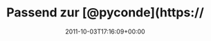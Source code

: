 ---
retweeted: false
source: <a href="http://itunes.apple.com/us/app/twitter/id409789998?mt=12" rel="nofollow">Twitter
  for Mac</a>
entities:
  hashtags: []
  symbols: []
  user_mentions:
  - name: PyConDE & PyData Berlin
    screen_name: PyConDE
    indices:
    - '12'
    - '20'
    id_str: '205425101'
    id: '205425101'
  urls:
  - url: http://t.co/NFpdltPo
    expanded_url: https://github.com/thomasf/exitwp/pull/9/files
    display_url: github.com/thomasf/exitwp…
    indices:
    - '62'
    - '82'
display_text_range:
- '0'
- '88'
favorite_count: '0'
id_str: '120910016847949824'
truncated: false
retweet_count: '0'
id: '120910016847949824'
possibly_sensitive: false
created_at: Mon Oct 03 17:16:09 +0000 2011
favorited: false
full_text: 'Passend zur [@pyconde](https://twitter.com/pyconde): meine erste Python-Zeilen
  seit Monaten:  UGAH.'
lang: de
quote_url: https://github.com/thomasf/exitwp/pull/9/files
tags:
- pesos:twitter
date: '2011-10-03T17:16:09+00:00'
src: https://twitter.com/bascht/status/120910016847949824
original_url: https://twitter.com/bascht/status/120910016847949824
type: twitter_tweet
text: 'Passend zur [@pyconde](https://twitter.com/pyconde): meine erste Python-Zeilen
  seit Monaten:  UGAH.'
title: Passend zur [@pyconde](https://

---
